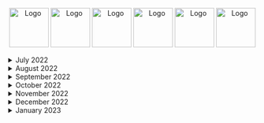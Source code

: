
<p style="text-align: center;">
    <img src="https://leetcode.com/static/images/badges/2022/gif/2022-08.gif" alt="Logo" height="80">
    <img src="https://leetcode.com/static/images/badges/2022/gif/2022-09.gif" alt="Logo" height="80">
    <img src="https://leetcode.com/static/images/badges/2022/gif/2022-10.gif" alt="Logo" height="80">
    <img src="https://leetcode.com/static/images/badges/2022/gif/2022-11.gif" alt="Logo" height="80">
    <img src="https://leetcode.com/static/images/badges/2022/gif/2022-12.gif" alt="Logo" height="80">
    <img src="https://leetcode.com/static/images/badges/2022/gif/2022-annual-100.gif" alt="Logo" height="80">

<details>
  <summary>July 2022</summary>

| Day | Task Id | Task                                                                                                                            | Solution(s)                                                                                                                   |
|-----|---------|---------------------------------------------------------------------------------------------------------------------------------|-------------------------------------------------------------------------------------------------------------------------------|
| 1   | 242     | [Valid Anagram](https://leetcode.com/problems/valid-anagram/)                                                                   | [Anagram](src/main/java/day_001/Anagram.java)                                                                                 |
| 2   | 890     | [Find and Replace Pattern](https://leetcode.com/problems/find-and-replace-pattern/)                                             | [FindAndReplacePattern](src/main/java/day_002/FindAndReplacePattern.java)                                                     |
| 3   | 916     | [Word Subsets](https://leetcode.com/problems/word-subsets/)                                                                     | [WordSubsets](src/main/java/day_003/WordSubsets.java) <br/> [WordSubsetsArrays](src/main/java/day_003/WordSubsetsArrays.java) |
| 4   | 307     | [Range Sum Query - Mutable](https://leetcode.com/problems/range-sum-query-mutable/)                                             | [NumArray](src/main/java/day_004/NumArray.java)                                                                               |

</details>

<details>
  <summary> August 2022 </summary>

| Day | Task Id | Task                                                                                                                            | Solution(s)                                                                                                                   |
|-----|---------|---------------------------------------------------------------------------------------------------------------------------------|-------------------------------------------------------------------------------------------------------------------------------|
| 5   | 062     | [Unique Paths](https://leetcode.com/problems/unique-paths/)                                                                     | [UniquePaths](src/main/java/day_005/UniquePaths.java)                                                                         |
| 6   | 378     | [Kth Smallest Element in a Sorted Matrix](https://leetcode.com/problems/kth-smallest-element-in-a-sorted-matrix/)               | [KthSmallest](src/main/java/day_006/KthSmallest.java)                                                                         |
| 7   | 729     | [My Calendar I](https://leetcode.com/problems/my-calendar-i/)                                                                   | [MyCalendar](src/main/java/day_007/MyCalendar.java) <br/> [MyCalendar_Arrays](src/main/java/day_007/MyCalendar_Arrays.java)   |
| 8   | 858     | [Mirror Reflection](https://leetcode.com/problems/mirror-reflection/)                                                           | [MirrorReflection](src/main/java/day_008/MirrorReflection.java)                                                               |
| 9   | 377     | [Combination Sum IV](https://leetcode.com/problems/combination-sum-iv)                                                          | [CombinationSum4](src/main/java/day_009/CombinationSum4.java)                                                                 |
| 10  | 458     | [Poor Pigs](https://leetcode.com/problems/poor-pigs/)                                                                           | [PoorPigs](src/main/java/day_010/PoorPigs.java)                                                                               |
| 11  | 1220    | [Count Vowels Permutation](https://leetcode.com/problems/count-vowels-permutation/)                                             | [CountVowelsPermutation](src/main/java/day_011/CountVowelsPermutation.java)                                                   |
| 12  | 300     | [Longest Increasing Subsequence](https://leetcode.com/problems/longest-increasing-subsequence/)                                 | [LongestIncreasingSubsequence](src/main/java/day_012/LongestIncreasingSubsequence.java)                                       |
| 13  | 823     | [Binary Trees With Factors](https://leetcode.com/problems/binary-trees-with-factors/)                                           | [BinaryTreesWithFactors](src/main/java/day_013/BinaryTreesWithFactors.java)                                                   |
| 14  | 108     | [Convert Sorted Array to Binary Search Tree](https://leetcode.com/problems/convert-sorted-array-to-binary-search-tree/)         | [ConvertSortedArrayToBinarySearchTree](src/main/java/day_014/ConvertSortedArrayToBinarySearchTree.java)                       |
| 15  | 98      | [Validate Binary Search Tree](https://leetcode.com/problems/validate-binary-search-tree/)                                       | [ValidateBinarySearchTree](src/main/java/day_015/ValidateBinarySearchTree.java)                                               |
| 16  | 235     | [Lowest Common Ancestor of a Binary Search Tree](https://leetcode.com/problems/lowest-common-ancestor-of-a-binary-search-tree/) | [LowestCommonAncestorOfBST](src/main/java/day_016/LowestCommonAncestorOfBST.java)                                             |
| 17  | 30      | [Substring with Concatenation of All Words](https://leetcode.com/problems/substring-with-concatenation-of-all-words/)           | [SubstringsWithConcatenationOfAllWords](src/main/java/day_017/SubstringsWithConcatenationOfAllWords.java)                     |
| 18  | 126     | [Word Ladder II](https://leetcode.com/problems/word-ladder-ii/)                                                                 | [WordLadderII](src/main/java/day_018/WordLadderII.java)                                                                       |
| 19  | 13      | [Roman to Integer](https://leetcode.com/problems/roman-to-integer/)                                                             | [RomanToInteger](src/main/java/day_019/RomanToInteger.java)                                                                   |
| 20  | 387     | [First Unique Character in a String](https://leetcode.com/problems/first-unique-character-in-a-string/)                         | [FirstUniqueCharacter](src/main/java/day_020/FirstUniqueCharacter.java)                                                       |
| 21  | 804     | [Unique Morse Code Words](https://leetcode.com/problems/unique-morse-code-words/)                                               | [UniqueMorseCodeWords](src/main/java/day_021/UniqueMorseCodeWords.java)                                                       |
| 22  | 1338    | [Reduce Array Size to The Half](https://leetcode.com/problems/reduce-array-size-to-the-half/)                                   | [ReduceArraySizeToTheHalf](src/main/java/day_022/ReduceArraySizeToTheHalf.java)                                               |
| 23  | 659     | [Split Array into Consecutive Subsequences](https://leetcode.com/problems/split-array-into-consecutive-subsequences/)           | [SplitArrayIntoConsecutiveSubsequences](src/main/java/day_023/SplitArrayIntoConsecutiveSubsequences.java)                     |
| 24  | 871     | [Minimum Number of Refueling Stops](https://leetcode.com/problems/minimum-number-of-refueling-stops/)                           | [MinimumNumberOfRefuelingStops](src/main/java/day_024/MinimumNumberOfRefuelingStops.java)                                     |
| 25  | 936     | [Stamping The Sequence](https://leetcode.com/problems/stamping-the-sequence/)                                                   | [StampingTheSequence](src/main/java/day_025/StampingTheSequence.java)                                                         |
| 26  | 342     | [Power of Four](https://leetcode.com/problems/power-of-four/)                                                                   | [PowerOfFour](src/main/java/day_026/PowerOfFour.java)                                                                         |
| 27  | 234     | [Palindrome Linked List](https://leetcode.com/problems/palindrome-linked-list/)                                                 | [PalindromeLinkedList](src/main/java/day_027/PalindromeLinkedList.java)                                                       |
| 28  | 326     | [Power of Three](https://leetcode.com/problems/power-of-three/)                                                                 | [PowerOfThree](src/main/java/day_028/PowerOfThree.java)                                                                       |
| 29  | 383     | [Ransom Note](https://leetcode.com/problems/ransom-note/)                                                                       | [RansomNote](src/main/java/day_029/RansomNote.java)                                                                           |
| 30  | 869     | [Reordered Power of 2](https://leetcode.com/problems/reordered-power-of-2/)                                                     | [ReorderedPowerOf2](src/main/java/day_030/ReorderedPowerOf2.java)                                                             |
| 31  | 363     | [Max Sum of Rectangle No Larger Than K](https://leetcode.com/problems/max-sum-of-rectangle-no-larger-than-k/)                   | [MaxSumOfRectangle](src/main/java/day_031/MaxSumOfRectangle.java)                                                             |
| 32  | 1329    | [Sort the Matrix Diagonally](https://leetcode.com/problems/sort-the-matrix-diagonally/)                                         | [SortTheMatrixDiagonally](src/main/java/day_032/SortTheMatrixDiagonally.java)                                                 |
| 33  | 200     | [Number of Islands](https://leetcode.com/problems/number-of-islands/)                                                           | [NumberOfIslands](src/main/java/day_033/NumberOfIslands.java)                                                                 |
| 34  | 48      | [Rotate Image](https://leetcode.com/problems/rotate-image/)                                                                     | [RotateImage](src/main/java/day_034/RotateImage.java)                                                                         |
| 35  | 417     | [Pacific Atlantic Water Flow](https://leetcode.com/problems/pacific-atlantic-water-flow/)                                       | [PacificAtlanticWaterFlow](src/main/java/day_035/PacificAtlanticWaterFlow.java)                                               |

</details>

<details>
  <summary>September 2022</summary>

| Day | Task Id | Task                                                                                                                                              | Solution(s)                                                                                                                         |
|-----|---------|---------------------------------------------------------------------------------------------------------------------------------------------------|-------------------------------------------------------------------------------------------------------------------------------------|
| 36  | 1448    | [Count Good Nodes in Binary Tree](https://leetcode.com/problems/count-good-nodes-in-binary-tree/)                                                 | [CountGoodNodesInBinaryTree](src/main/java/day_036/CountGoodNodesInBinaryTree.java)                                                 |
| 37  | 637     | [Average of Levels in Binary Tree](https://leetcode.com/problems/average-of-levels-in-binary-tree/)                                               | [AverageOfLevelsInBinaryTree](src/main/java/day_037/AverageOfLevelsInBinaryTree.java)                                               |
| 38  | 967     | [Numbers With Same Consecutive Difference](https://leetcode.com/problems/numbers-with-same-consecutive-differences/)                              | [NumbersWithSameConsecutiveDifferences](src/main/java/day_038/NumbersWithSameConsecutiveDifferences.java)                           |
| 39  | 978     | [Vertical Order Traversal of a Binary Tree](https://leetcode.com/problems/vertical-order-traversal-of-a-binary-tree/)                             | [VerticalOrderTraversalOfBinaryTree](src/main/java/day_039/VerticalOrderTraversalOfBinaryTree.java)                                 |
| 40  | 429     | [N-ary Tree Level Order Traversal](https://leetcode.com/problems/n-ary-tree-level-order-traversal/)                                               | [NaryTreeLevelOrderTraversal](src/main/java/day_040/NaryTreeLevelOrderTraversal.java)                                               |
| 41  | 814     | [Binary Tree Pruning](https://leetcode.com/problems/binary-tree-pruning/)                                                                         | [BinaryTreePruning](src/main/java/day_041/BinaryTreePruning.java)                                                                   |
| 42  | 606     | [Construct String from Binary Tree](https://leetcode.com/problems/construct-string-from-binary-tree/)                                             | [ConstructStringFromBinaryTree](src/main/java/day_042/ConstructStringFromBinaryTree.java)                                           |
| 43  | 94      | [Binary Tree Inorder Traversal](https://leetcode.com/problems/binary-tree-inorder-traversal/)                                                     | [BinaryTreeInorderTraversal](src/main/java/day_043/BinaryTreeInorderTraversal.java)                                                 |
| 44  | 1996    | [The Number of Weak Characters in the Game](https://leetcode.com/problems/the-number-of-weak-characters-in-the-game/)                             | [TheNumberOfWeakCharactersInTheGame](src/main/java/day_044/TheNumberOfWeakCharactersInTheGame.java)                                 |
| 45  | 188     | [Best Time to Buy and Sell Stock IV](https://leetcode.com/problems/best-time-to-buy-and-sell-stock-iv/)                                           | [BestTimeToBuyAndSellStock4](src/main/java/day_045/BestTimeToBuyAndSellStock4.java)                                                 |
| 46  | 1383    | [Maximum Performance of a Team](https://leetcode.com/problems/maximum-performance-of-a-team/)                                                     | [MaximumPerformanceOfATeam](src/main/java/day_046/MaximumPerformanceOfATeam.java)                                                   |
| 47  | 948     | [Bag of Tokens](https://leetcode.com/problems/bag-of-tokens/)                                                                                     | [BagOfTokens](src/main/java/day_047/BagOfTokens.java)                                                                               |
| 48  | 393     | [UTF-8 Validation](https://leetcode.com/problems/utf-8-validation/)                                                                               | [UTF8Validation](src/main/java/day_048/UTF8Validation.java)                                                                         |
| 49  | 1457    | [Pseudo-Palindromic Paths in a Binary Tree](https://leetcode.com/problems/pseudo-palindromic-paths-in-a-binary-tree/)                             | [PseudoPalindromicPathsInBinaryTree](src/main/java/day_049/PseudoPalindromicPathsInBinaryTree.java)                                 |
| 50  | 2007    | [Find Original Array From Doubled Array](https://leetcode.com/problems/find-original-array-from-doubled-array/)                                   | [FindOriginalArrayFromDoubledArray](src/main/java/day_050/FindOriginalArrayFromDoubledArray.java)                                   |
| 51  | 1770    | [Maximum Score from Performing Multiplication Operations](https://leetcode.com/problems/maximum-score-from-performing-multiplication-operations/) | [MaximumScoreFromPerformingMultiplicationOperations](src/main/java/day_051/MaximumScoreFromPerformingMultiplicationOperations.java) |
| 52  | 336     | [Palindrome Pairs](https://leetcode.com/problems/palindrome-pairs/)                                                                               | [PalindromePairs](src/main/java/day_052/PalindromePairs.java)                                                                       |
| 53  | 42      | [Trapping Rain Water](https://leetcode.com/problems/trapping-rain-water/)                                                                         | [TrappingRainWater](src/main/java/day_053/TrappingRainWater.java)                                                                   |
| 54  | 609     | [Find Duplicate File in System](https://leetcode.com/problems/find-duplicate-file-in-system/)                                                     | [FindDuplicateFileInSystem](src/main/java/day_054/FindDuplicateFileInSystem.java)                                                   |
| 55  | 718     | [Maximum Length of Repeated Subarray](https://leetcode.com/problems/maximum-length-of-repeated-subarray/)                                         | [MaximumLengthOfRepeatedSubarray](src/main/java/day_055/MaximumLengthOfRepeatedSubarray.java)                                       |
| 56  | 985     | [Sum of Even Numbers After Queries](https://leetcode.com/problems/sum-of-even-numbers-after-queries/)                                             | [SumOfEvenNumbersAfterQueries](src/main/java/day_056/SumOfEvenNumbersAfterQueries.java)                                             |
| 57  | 557     | [Reverse Words in a String III](https://leetcode.com/problems/reverse-words-in-a-string-iii/)                                                     | [ReverseWordsInStringIII](src/main/java/day_057/ReverseWordsInStringIII.java)                                                       |
| 58  | 1680    | [Concatenation of Consecutive Binary Numbers](https://leetcode.com/problems/concatenation-of-consecutive-binary-numbers/)                         | [ConcatenationPfConsecutiveBinaryNumbers](src/main/java/day_058/ConcatenationPfConsecutiveBinaryNumbers.java)                       |
| 59  | 113     | [Path Sum II](https://leetcode.com/problems/path-sum-ii/)                                                                                         | [PathSumII](src/main/java/day_059/PathSumII.java)                                                                                   |
| 60  | 622     | [Design Circular Queue](https://leetcode.com/problems/design-circular-queue/)                                                                     | [MyCircularQueue](src/main/java/day_060/MyCircularQueue.java)                                                                       |
| 61  | 990     | [Satisfiability of Equality Equations](https://leetcode.com/problems/satisfiability-of-equality-equations/)                                       | [SatisfiabilityOfEqualityEquations](src/main/java/day_061/SatisfiabilityOfEqualityEquations.java)                                   |
| 62  | 838     | [Push Dominoes](https://leetcode.com/problems/push-dominoes/)                                                                                     | [PushDominoes](src/main/java/day_062/PushDominoes.java)                                                                             |
| 63  | 19      | [Remove Nth Node From End of List](https://leetcode.com/problems/remove-nth-node-from-end-of-list/)                                               | [RemoveNthNodeFromEndOfList](src/main/java/day_063/RemoveNthNodeFromEndOfList.java)                                                 |
| 64  | 658     | [Find K Closest Elements](https://leetcode.com/problems/find-k-closest-elements/)                                                                 | [FindKClosesElements](src/main/java/day_064/FindKClosesElements.java)                                                               |
| 65  | 218     | [The Skyline Problem](https://leetcode.com/problems/the-skyline-problem/)                                                                         | [TheSkylineProblem](src/main/java/day_065/TheSkylineProblem.java)                                                                   |

</details>

<details>
  <summary>October 2022</summary>

| Day | Task Id | Task                                                                                                                                                            | Solution(s)                                                                                                                                 |
|-----|---------|-----------------------------------------------------------------------------------------------------------------------------------------------------------------|---------------------------------------------------------------------------------------------------------------------------------------------|
| 66  | 91      | [Decode Ways](https://leetcode.com/problems/decode-ways/)                                                                                                       | [DecodeWays](src/main/java/day_066/DecodeWays.java)                                                                                         |
| 67  | 1155    | [Number of Dice Rolls With Target Sum](https://leetcode.com/problems/number-of-dice-rolls-with-target-sum)                                                      | [NumberOfDiceRollsWithTargetSum](src/main/java/day_067/NumberOfDiceRollsWithTargetSum.java)                                                 |
| 68  | 1578    | [Minimum Time to Make Rope Colorful](https://leetcode.com/problems/minimum-time-to-make-rope-colorful)                                                          | [MinimumTimeToMakeRopeColorful](src/main/java/day_068/MinimumTimeToMakeRopeColorful.java)                                                   |
| 69  | 112     | [Path Sum](https://https://leetcode.com/problems/path-sum/)                                                                                                     | [PathSum](src/main/java/day_069/PathSum.java)                                                                                               |
| 70  | 623     | [Add One Row to Tree](https://leetcode.com/problems/add-one-row-to-tree/)                                                                                       | [AddOneTowToTree](src/main/java/day_070/AddOneTowToTree.java)                                                                               |
| 71  | 981     | [Time Based Key-Value Store](https://leetcode.com/problems/time-based-key-value-store/)                                                                         | [TimeMapHashMaps](src/main/java/day_071/TimeMapHashMaps.java)  <br/>  [TimeMapTreeMap](src/main/java/day_071/TimeMapTreeMap.java)           |
| 72  | 732     | [My Calendar III](https://leetcode.com/problems/my-calndar-iii/)                                                                                                | [MyCalendarIII](src/main/java/day_072/MyCalendarThree.java)                                                                                 |
| 73  | 16      | [3Sum Closest](https://leetcode.com/problems/3sum-closest/)                                                                                                     | [ThreeSumClosest](src/main/java/day_073/ThreeSumClosest.java)                                                                               |
| 74  | 653     | [Two Sum IV - Input is a BST](https://leetcode.com/problems/two-sum-iv-input-is-a-bst/)                                                                         | [TwoSumFour](src/main/java/day_074/TwoSumFour.java)                                                                                         |
| 75  | 1328    | [Break a Palindrome](https://leetcode.com/problems/break-a-palindrome/)                                                                                         | [BreakPalindrome](src/main/java/day_075/BreakPalindrome.java)                                                                               |
| 76  | 334     | [Increasing Triplet Subsequence](https://leetcode.com/problems/increasing-triplet-subsequence/)                                                                 | [IncreasingTripletSubsequence](src/main/java/day_076/IncreasingTripletSubsequence.java)                                                     |
| 77  | 976     | [Largest Perimeter Triangle](https://leetcode.com/problems/largest-perimeter-triangle)                                                                          | [LargestPerimeterTriangle](src/main/java/day_077/LargestPerimeterTriangle.java)                                                             |
| 78  | 237     | [Delete Node in a Linked List](https://leetcode.com/problems/delete-node-in-a-linked-list/)                                                                     | [DeleteNodeInALinkedList](src/main/java/day_078/DeleteNodeInALinkedList.java)                                                               |
| 79  | 2095    | [Delete the Middle Node of a Linked List](https://leetcode.com/problems/delete-the-middle-node-of-a-linked-list/)                                               | [DeleteTheMiddleNodeOfALInkedList](src/main/java/day_079/DeleteTheMiddleNodeOfALInkedList.java)                                             |
| 80  | 1531    | [String Compression II](https://leetcode.com/problems/string-compression-ii/)                                                                                   | [StringCompressionTwo](src/main/java/day_080/StringCompressionTwo.java)                                                                     |
| 81  | 1335    | [Minimum Difficulty of a Job Schedule](https://leetcode.com/problems/minimum-difficulty-of-a-job-schedule/)                                                     | [MinimumDifficultyOfAJobSchedule](src/main/java/day_081/MinimumDifficultyOfAJobSchedule.java)                                               |
| 82  | 1832    | [Check if the Sentence Is Pangram](https://leetcode.com/problems/check-if-the-sentence-is-pangram/)                                                             | [CheckIfTheSentenceIsPangram](src/main/java/day_082/CheckIfTheSentenceIsPangram.java)                                                       |
| 83  | 38      | [Count And Say](https://leetcode.com/problems/count-and-say/)                                                                                                   | [CountAndSay](src/main/java/day_083/CountAndSay.java)                                                                                       |
| 84  | 692     | [Top K Frequent Words](https://leetcode.com/problems/top-k-frequent-words/)                                                                                     | [TopKFrequentWords](src/main/java/day_084/TopKFrequentWords.java)                                                                           |
| 85  | 12      | [Integer to Roman](https://leetcode.com/problems/integer-to-roman/)                                                                                             | [IntegerToRoman](src/main/java/day_085/IntegerToRoman.java)                                                                                 |
| 86  | 219     | [Contains Duplicate II](https://leetcode.com/problems/contains-duplicate-ii/)                                                                                   | [ContainsDuplicateTwo](src/main/java/day_086/ContainsDuplicateTwo.java)                                                                     |
| 87  | 76      | [Minimum Window Substring](https://leetcode.com/problems/minimum-window-substring/)                                                                             | [MinimumWindowSubstring](src/main/java/day_087/MinimumWindowSubstring.java)                                                                 |
| 88  | 645     | [Set Mismatch](https://leetcode.com/problems/set-mismatch/)                                                                                                     | [SetMismatch](src/main/java/day_088/SetMismatch.java)                                                                                       |
| 89  | 1239    | [Maximum Length of a Concatenated String with Unique Characters](https://leetcode.com/problems/maximum-length-of-a-concatenated-string-with-unique-characters/) | [MaximumLengthOfAConcatenatedStringWithUniqueCharacters](src/main/java/day_089/MaximumLengthOfAConcatenatedStringWithUniqueCharacters.java) |
| 90  | 1662    | [Check If Two String Arrays are Equivalent](https://leetcode.com/problems/check-if-two-string-arrays-are-equivalent/)                                           | [CheckIfTwoStringArraysAreEquivalent](src/main/java/day_090/CheckIfTwoStringArraysAreEquivalent.java)                                       |
| 91  | 523     | [Continuous Subarray Sum](https://leetcode.com/problems/continuous-subarray-sum/)                                                                               | [ContinuousSubarraySum](src/main/java/day_091/ContinuousSubarraySum.java)                                                                   |
| 92  | 835     | [Image Overlap](https://leetcode.com/problems/image-overlap/)                                                                                                   | [ImageOverlap](src/main/java/day_092/ImageOverlap.java)                                                                                     |
| 93  | 49      | [Group Anagrams](https://leetcode.com/problems/group-anagrams/)                                                                                                 | [GroupAnagrams](src/main/java/day_093/GroupAnagrams.java)                                                                                   |
| 94  | 2136    | [Earliest Possible Day of Full Bloom](https://leetcode.com/problems/earliest-possible-day-of-full-bloom/)                                                       | [EarliestPossibleDayOfFullBloom](src/main/java/day_094/EarliestPossibleDayOfFullBloom.java)                                                 |
| 95  | 1293    | [Shortest Path in a Grid with Obstacles Elimination](https://leetcode.com/problems/shortest-path-in-a-grid-with-obstacles-elimination/)                         | [ShortestPathInAGridWithObstaclesElimination](src/main/java/day_095/ShortestPathInAGridWithObstaclesElimination.java)                       |
| 96  | 766     | [Toeplitz Matrix](https://leetcode.com/problems/toeplitz-matrix/)                                                                                               | [ToeplitzMatrix](src/main/java/day_096/ToeplitzMatrix.java)                                                                                 |
</details>


<details>
  <summary>November 2022</summary>

| Day | Task Id | Task                                                                                                                                        | Solution(s)                                                                                                                 |
|-----|---------|---------------------------------------------------------------------------------------------------------------------------------------------|-----------------------------------------------------------------------------------------------------------------------------|
| 97  | 1706    | [Where Will the Ball Fall](https://leetcode.com/problems/where-will-the-ball-fall/)                                                         | [WhereWillTheBallFall](src/main/java/day_097/WhereWillTheBallFall.java)                                                     |
| 98  | 433     | [Minimum Genetic Mutation](https://leetcode.com/problems/minimum-genetic-mutation/)                                                         | [MinimumGeneticMutation](src/main/java/day_098/MinimumGeneticMutation.java)                                                 |
| 99  | 2131    | [Longest Palindrome by Concatenating Two Letter Words](https://leetcode.com/problems/longest-palindrome-by-concatenating-two-letter-words/) | [LongestPalindromeByConcatenatingTwoLetterWords](src/main/java/day_099/LongestPalindromeByConcatenatingTwoLetterWords.java) |
| 100 | 345     | [Reverse Vowels of a String](https://leetcode.com/problems/reverse-vowels-of-a-string/)                                                     | [ReverseVowelsOfAString](src/main/java/day_100/ReverseVowelsOfAString.java)                                                 |
| 101 | 212     | [Word Search II](https://leetcode.com/problems/word-search-ii/)                                                                             | [WordSearchTwo](src/main/java/day_101/WordSearchTwo.java)                                                                   |
| 102 | 899     | [Orderly Queue](https://leetcode.com/problems/orderly-queue/)                                                                               | [OrderlyQueue](src/main/java/day_102/OrderlyQueue.java)                                                                     |
| 103 | 1323    | [Maximum 69 Number](https://leetcode.com/problems/maximum-69-number/)                                                                       | [Maximum69Number](src/main/java/day_103/Maximum69Number.java)                                                               |
| 104 | 1544    | [Make The String Great](https://leetcode.com/problems/make-the-string-great/)                                                               | [MakeTheStringGreat](src/main/java/day_104/MakeTheStringGreat.java)                                                         |
| 105 | 901     | [Online Stock Span](https://leetcode.com/problems/online-stock-span/)                                                                       | [StockSpanner](src/main/java/day_105/StockSpanner.java)                                                                     |
| 106 | 1047    | [Remove All Adjacent Duplicates In String](https://leetcode.com/problems/remove-all-adjacent-duplicates-in-string/)                         | [RemoveAllAdjacentDuplicatesInString](src/main/java/day_106/RemoveAllAdjacentDuplicatesInString.java)                       |
| 107 | 26      | [Remove Duplicates from Sorted Array](https://leetcode.com/problems/remove-duplicates-from-sorted-array/)                                   | [RemoveDuplicatesFromSortedArray](src/main/java/day_107/RemoveDuplicatesFromSortedArray.java)                               |
| 108 | 295     | [Find Median from Data Stream](https://leetcode.com/problems/find-median-from-data-stream/)                                                 | [MedianFinder](src/main/java/day_108/MedianFinder.java)                                                                     |
| 109 | 151     | [Reverse Words in a String](https://leetcode.com/problems/reverse-words-in-a-string/)                                                       | [ReverseWordsInAString](src/main/java/day_109/ReverseWordsInAString.java)                                                   |
| 110 | 947     | [Most Stones Removed with Same Row or Column](https://leetcode.com/problems/most-stones-removed-with-same-row-or-column/)                   | [MostStonesRemovedWithSameRowOrColumn](src/main/java/day_110/MostStonesRemovedWithSameRowOrColumn.java)                     |
| 111 | 222     | [Count Complete Tree Nodes](https://leetcode.com/problems/count-complete-tree-nodes/)                                                       | [CountCompleteTreeNodes](src/main/java/day_111/CountCompleteTreeNodes.java)                                                 |
| 112 | 374     | [Guess Number Higher or Lower](https://leetcode.com/problems/guess-number-higher-or-lower/)                                                 | [GuessNumberHigherOrLower](src/main/java/day_112/GuessNumberHigherOrLower.java)                                             |
| 113 | 223     | [Rectangle Area](https://leetcode.com/problems/rectangle-area/)                                                                             | [RectangleArea](src/main/java/day_113/RectangleArea.java)                                                                   |
| 114 | 263     | [Ugly Number](https://leetcode.com/problems/ugly-number/)                                                                                   | [UglyNumber](src/main/java/day_114/UglyNumber.java)                                                                         |
| 115 | 587     | [Erect the Fence](https://leetcode.com/problems/erect-the-fence/)                                                                           | [ErectTheFence](src/main/java/day_115/ErectTheFence.java)                                                                   |
| 116 | 224     | [Basic Calculator](https://leetcode.com/problems/basic-calculator/)                                                                         | [BasicCalculator](src/main/java/day_116/BasicCalculator.java)                                                               |
| 117 | 1926    | [Nearest Exit from Entrance in Maze](https://leetcode.com/problems/nearest-exit-from-entrance-in-maze/)                                     | [NearestExitFromEntranceInMaze](src/main/java/day_117/NearestExitFromEntranceInMaze.java)                                   |
| 118 | 279     | [Perfect Squares](https://leetcode.com/problems/perfect-squares/)                                                                           | [PerfectSquares](src/main/java/day_118/PerfectSquares.java)                                                                 |
| 119 | 36      | [Valid Sudoku](https://leetcode.com/problems/valid-sudoku/)                                                                                 | [ValidSudoku](src/main/java/day_119/ValidSudoku.java)                                                                       |
| 120 | 79      | [Word Search](https://leetcode.com/problems/word-search/)                                                                                   | [WordSearch](src/main/java/day_120/WordSearch.java)                                                                         |
| 121 | 907     | [Sum of Subarray Minimums](https://leetcode.com/problems/sum-of-subarray-minimums/)                                                         | [SumOfSubarrayMinimums](src/main/java/day_121/SumOfSubarrayMinimums.java)                                                   |
| 122 | 1235    | [Maximum Profit in Job Scheduling](https://leetcode.com/problems/maximum-profit-in-job-scheduling/)                                         | [MaximumProfitInJobScheduling](src/main/java/day_122/MaximumProfitInJobScheduling.java)                                     |
| 123 | 446     | [Arithmetic Slices II - Subsequence](https://leetcode.com/problems/arithmetic-slices-ii-subsequence/)                                       | [ArithmeticSlicesSubsequence](src/main/java/day_123/ArithmeticSlicesSubsequence.java)                                       |
| 124 | 2225    | [Find Players With Zero or One Losses](https://leetcode.com/problems/find-players-with-zero-or-one-losses/)                                 | [FindPlayersWithZeroOrOneLosses](src/main/java/day_124/FindPlayersWithZeroOrOneLosses.java)                                 |
| 125 | 380     | [Insert Delete GetRandom O(1)](https://leetcode.com/problems/insert-delete-getrandom-o1/)                                                   | [RandomizedSet](src/main/java/day_125/RandomizedSet.java)                                                                   |
| 126 | 1207    | [Unique Number of Occurrences](https://leetcode.com/problems/unique-number-of-occurrences/)                                                 | [UniqueNumberOfOccurrences](src/main/java/day_126/UniqueNumberOfOccurrences.java)                                           |

</details>


<details>
  <summary>December 2022</summary>

| Day | Task Id | Task                                                                                                                          | Solution(s)                                                                                                   |
|-----|---------|-------------------------------------------------------------------------------------------------------------------------------|---------------------------------------------------------------------------------------------------------------|
| 127 | 1704    | [Determine if String Halves Are Alike](https://leetcode.com/problems/determine-if-string-halves-are-alike/)                   | [DetermineIfStringHalvesAreAlike](src/main/java/day_127/DetermineIfStringHalvesAreAlike.java)                 |
| 128 | 1657    | [Determine if Two Strings Are Close](https://leetcode.com/problems/determine-if-two-strings-are-close/)                       | [DetermineIfTwoStringsAreClose](src/main/java/day_128/DetermineIfTwoStringsAreClose.java)                     |
| 129 | 451     | [Sort Characters By Frequency](https://leetcode.com/problems/sort-characters-by-frequency/)                                   | [SortCharactersByFrequency](src/main/java/day_129/SortCharactersByFrequency.java)                             |
| 130 | 2256    | [Minimum Average Difference](https://leetcode.com/problems/minimum-average-difference/)                                       | [MinimumAverageDifference](src/main/java/day_130/MinimumAverageDifference.java)                               |
| 131 | 876     | [Middle of the Linked List](https://leetcode.com/problems/middle-of-the-linked-list/)                                         | [MiddleOfTheLinkedList](src/main/java/day_131/MiddleOfTheLinkedList.java)                                     |
| 132 | 328     | [Odd Even Linked List](https://leetcode.com/problems/odd-even-linked-list/)                                                   | [OddEvenLinkedList](src/main/java/day_132/OddEvenLinkedList.java)                                             |
| 133 | 938     | [Range Sum of BST](https://leetcode.com/problems/range-sum-of-bst/)                                                           | [RangeSumOfBST](src/main/java/day_133/RangeSumOfBST.java)                                                     |
| 134 | 872     | [Leaf-Similar Trees](https://leetcode.com/problems/leaf-similar-trees/)                                                       | [LeafSimilarTrees](src/main/java/day_134/LeafSimilarTrees.java)                                               |
| 135 | 1026    | [Maximum Difference Between Node and Ancestor](https://leetcode.com/problems/maximum-difference-between-node-and-ancestor/)   | [MaximumDifferenceBetweenNodeAndAncestor](src/main/java/day_135/MaximumDifferenceBetweenNodeAndAncestor.java) |
| 136 | 1339    | [Maximum Product of Splitted Binary Tree](https://leetcode.com/problems/maximum-product-of-splitted-binary-tree/)             | [MaximumProductOfSplittedBinaryTree](src/main/java/day_136/MaximumProductOfSplittedBinaryTree.java)           |
| 137 | 124     | [Binary Tree Maximum Path Sum](https://leetcode.com/problems/binary-tree-maximum-path-sum/)                                   | [BinaryTreeMaximumPathSum](src/main/java/day_137/BinaryTreeMaximumPathSum.java)                               |
| 138 | 70      | [Climbing Stairs](https://leetcode.com/problems/climbing-stairs/)                                                             | [ClimbingStairs](src/main/java/day_138/ClimbingStairs.java)                                                   |
| 139 | 931     | [Minimum Falling Path Sum](https://leetcode.com/problems/minimum-falling-path-sum/)                                           | [MinimumFallingPathSum](src/main/java/day_139/MinimumFallingPathSum.java)                                     |
| 140 | 198     | [House Robber](https://leetcode.com/problems/house-robber/)                                                                   | [HouseRobber](src/main/java/day_140/HouseRobber.java)                                                         |
| 141 | 1143    | [Longest Common Subsequence](https://leetcode.com/problems/longest-common-subsequence/)                                       | [LongestCommonSubsequence](src/main/java/day_141/LongestCommonSubsequence.java)                               |
| 142 | 232     | [Implement Queue using Stacks](https://leetcode.com/problems/implement-queue-using-stacks/)                                   | [MyQueue](src/main/java/day_142/MyQueue.java)                                                                 |
| 143 | 150     | [Evaluate Reverse Polish Notation](https://leetcode.com/problems/evaluate-reverse-polish-notation)                            | [EvaluateReversePolishNotation](src/main/java/day_143/EvaluateReversePolishNotation.java)                     |
| 145 | 1971    | [Find if Path Exists in Graph](https://leetcode.com/problems/find-if-path-exists-in-graph/)                                   | [FindIfPathExistsInGraph](src/main/java/day_145/FindIfPathExistsInGraph.java)                                 |
| 146 | 841     | [Keys and Rooms](https://leetcode.com/problems/keys-and-rooms/)                                                               | [KeysAndRooms](src/main/java/day_146/KeysAndRooms.java)                                                       |
| 147 | 886     | [Possible Bipartition](https://leetcode.com/problems/possible-bipartition/)                                                   | [PossibleBipartition](src/main/java/day_147/PossibleBipartition.java)                                         |
| 148 | 834     | [Sum of Distances in Tree](https://leetcode.com/problems/sum-of-distances-in-tree)                                            | [SumOfDistancesInTree](src/main/java/day_148/SumOfDistancesInTree.java)                                       |
| 149 | 309     | [Best Time to Buy and Sell Stock with Cooldown](https://leetcode.com/problems/best-time-to-buy-and-sell-stock-with-cooldown/) | [BestTimeToBuyAndSellStockWithCooldown](src/main/java/day_149/BestTimeToBuyAndSellStockWithCooldown.java)     |
| 150 | 790     | [Domino and Tromino Tiling](https://leetcode.com/problems/domino-and-tromino-tiling/)                                         | [DominoAndTrominoTiling](src/main/java/day_150/DominoAndTrominoTiling.java)                                   |
| 151 | 2389    | [Longest Subsequence With Limited Sum](https://leetcode.com/problems/longest-subsequence-with-limited-sum/)                   | [LongestSubsequenceWithLimitedSum](src/main/java/day_151/LongestSubsequenceWithLimitedSum.java)               |
| 152 | 55      | [Jump Game](https://leetcode.com/problems/jump-game/)                                                                         | [JumpGame](src/main/java/day_152/JumpGame.java)                                                               |
| 153 | 2279    | [Maximum Bags With Full Capacity of Rocks](https://leetcode.com/problems/maximum-bags-with-full-capacity-of-rocks/)           | [MaximumBagsWithFullCapacityOfRocks](src/main/java/day_153/MaximumBagsWithFullCapacityOfRocks.java)           |
| 154 | 1962    | [Remove Stones to Minimize the Total](https://leetcode.com/problems/remove-stones-to-minimize-the-total/)                     | [RemoveStonesToMinimizeTheTotal](src/main/java/day_154/RemoveStonesToMinimizeTheTotal.java)                   |
| 155 | 1834    | [Single-Threaded CPU](https://leetcode.com/problems/single-threaded-cpu/)                                                     | [SingleThreadedCPU](src/main/java/day_155/SingleThreadedCPU.java)                                             |
| 156 | 797     | [All Paths From Source to Target](https://leetcode.com/problems/all-paths-from-source-to-target/)                             | [AllPathsFromSourceToTarget](src/main/java/day_156/AllPathsFromSourceToTarget.java)                           |
| 157 | 980     | [Unique Paths III](https://leetcode.com/problems/unique-paths-iii/)                                                           | [UniquePathsThree](src/main/java/day_157/UniquePathsThree.java)                                               |

</details>

<details>
  <summary>January 2023</summary>

| Day | Task Id | Task                                                                                                                                      | Solution(s)                                                                                                         |
|-----|---------|-------------------------------------------------------------------------------------------------------------------------------------------|---------------------------------------------------------------------------------------------------------------------|
| 158 | 290     | [Word Pattern](https://leetcode.com/problems/word-pattern)                                                                                | [WordPattern](src/main/java/day_158/WordPattern.java)                                                               |
| 159 | 520     | [Detect Capital](https://leetcode.com/problems/detect-capital/)                                                                           | [DetectCapital](src/main/java/day_159/DetectCapital.java)                                                           |
| 160 | 944     | [Delete Columns to Make Sorted](https://leetcode.com/problems/delete-columns-to-make-sorted/)                                             | [DeleteColumnsToMakeSorted](src/main/java/day_160/DeleteColumnsToMakeSorted.java)                                   |
| 161 | 2244    | [Minimum Rounds to Complete All Tasks](https://leetcode.com/problems/minimum-rounds-to-complete-all-tasks/)                               | [MinimumRoundsToCompleteAllTasks](src/main/java/day_161/MinimumRoundsToCompleteAllTasks.java)                       |
| 162 | 452     | [Minimum Number of Arrows to Burst Balloons](https://leetcode.com/problems/minimum-number-of-arrows-to-burst-balloons/)                   | [MinimumNumberOfArrowsToBurstBalloons](src/main/java/day_162/MinimumNumberOfArrowsToBurstBalloons.java)             |
| 163 | 1833    | [Maximum Ice Cream Bars](https://leetcode.com/problems/maximum-ice-cream-bars/)                                                           | [MaximumIceCreamBars](src/main/java/day_163/MaximumIceCreamBars.java)                                               |
| 164 | 134     | [Gas Station](https://leetcode.com/problems/gas-station/)                                                                                 | [GasStation](src/main/java/day_164/GasStation.java)                                                                 |
| 165 | 149     | [Max Points on a Line](https://leetcode.com/problems/max-points-on-a-line/)                                                               | [MaxPointsOnLine](src/main/java/day_165/MaxPointsOnLine.java)                                                       |
| 166 | 144     | [Binary Tree Preorder Traversal](https://leetcode.com/problems/binary-tree-preorder-traversal/)                                           | [BinaryTreePreorderTraversal](src/main/java/day_166/BinaryTreePreorderTraversal.java)                               |
| 167 | 100     | [Same Tree](https://leetcode.com/problems/same-tree/)                                                                                     | [SameTree](src/main/java/day_167/SameTree.java)                                                                     |
| 168 | 1443    | [Minimum Time to Collect All Apples in a Tree](https://leetcode.com/problems/minimum-time-to-collect-all-apples-in-a-tree/)               | [MinimumTimeToCollectAllApplesInATree](src/main/java/day_168/MinimumTimeToCollectAllApplesInATree.java)             |
| 169 | 1519    | [Number of Nodes in the Sub-Tree With the Same Label](https://leetcode.com/problems/number-of-nodes-in-the-sub-tree-with-the-same-label/) | [NumberOrNodesInSubTreeWithTheSameLabel](src/main/java/day_169/NumberOrNodesInSubTreeWithTheSameLabel.java)         |
| 170 | 2246    | [Longest Path With Different Adjacent Characters](https://leetcode.com/problems/longest-path-with-different-adjacent-characters/)         | [LongestPathWithDifferentAdjacentCharacters](src/main/java/day_170/LongestPathWithDifferentAdjacentCharacters.java) |
| 171 | 1061    | [Lexicographically Smallest Equivalent String](https://leetcode.com/problems/lexicographically-smallest-equivalent-string/)               | [LexicographicallySmallestEquivalentString](src/main/java/day_171/LexicographicallySmallestEquivalentString.java)   |
| 172 | 2421    | [Number of Good Paths](https://leetcode.com/problems/number-of-good-paths/)                                                               | [NumberOfGoodPaths](src/main/java/day_172/NumberOfGoodPaths.java)                                                   |
| 173 | 57      | [Insert Interval](https://leetcode.com/problems/insert-interval/)                                                                         | [InsertInterval](src/main/java/day_173/InsertInterval.java)                                                         |

</details>
